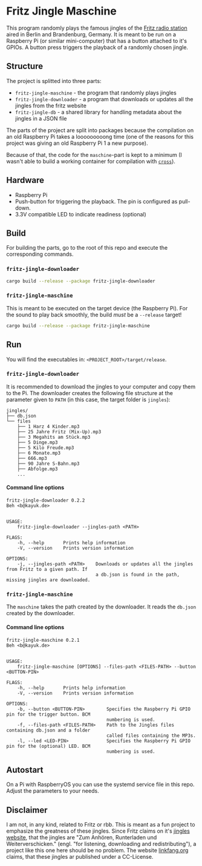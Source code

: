 # Fritz Jingle Maschine

This program randomly plays the famous jingles of the [Fritz radio station](https://www.fritz.de) aired in Berlin and Brandenburg, Germany.
It is meant to be run on a Raspberry Pi (or similar mini-computer) that has a button attached to it's GPIOs. A button press triggers the playback of a randomly chosen jingle.

## Structure

The project is splitted into three parts:

* `fritz-jingle-maschine` - the program that randomly plays jingles
* `fritz-jingle-downloader` - a program that downloads or updates all the jingles from the fritz website
* `fritz-jingle-db` - a shared library for handling metadata about the jingles in a JSON file

The parts of the project are split into packages because the compilation on an old Raspberry Pi takes a looooooooong time (one of the reasons for this project was giving an old Raspberry Pi 1 a new purpose). 

Because of that, the code for the `maschine`-part is kept to a minimum (I wasn't able to build a working container for compilation with [`cross`](https://github.com/rust-embedded/cross)).

## Hardware

* Raspberry Pi
* Push-button for triggering the playback. The pin is configured as pull-down.
* 3.3V compatible LED to indicate readiness (optional)

## Build

For building the parts, go to the root of this repo and execute the corresponding commands.

### `fritz-jingle-downloader`

``` bash
cargo build --release --package fritz-jingle-downloader
```

### `fritz-jingle-maschine`

This is meant to be executed on the target device (the Raspberry Pi).
For the sound to play back smoothly, the build *must* be a `--release` target!

``` bash
cargo build --release --package fritz-jingle-maschine
```

## Run

You will find the executables in: `<PROJECT_ROOT>/target/release`.

### `fritz-jingle-downloader`

It is recommended to download the jingles to your computer and copy them to the Pi.
The downloader creates the following file structure at the parameter given to `PATH` (in this case, the target folder is `jingles`):

```
jingles/
├── db.json
└── files
    ├── 1 Harz 4 Kinder.mp3
    ├── 25 Jahre Fritz (Mix-Up).mp3
    ├── 3 Megahits am Stück.mp3
    ├── 5 Dinge.mp3
    ├── 5 Kilo Freude.mp3
    ├── 6 Monate.mp3
    ├── 666.mp3
    ├── 90 Jahre S-Bahn.mp3
    ├── Abfolge.mp3
    ...
```

#### Command line options

```
fritz-jingle-downloader 0.2.2
Beh <b@kayuk.de>


USAGE:
    fritz-jingle-downloader --jingles-path <PATH>

FLAGS:
    -h, --help       Prints help information
    -V, --version    Prints version information

OPTIONS:
    -j, --jingles-path <PATH>    Downloads or updates all the jingles from Fritz to a given path. If
                                 a db.json is found in the path, missing jingles are downloaded.
```

### `fritz-jingle-maschine`

The `maschine` takes the path created by the downloader. It reads the `db.json` created by the downloader.

#### Command line options

```
fritz-jingle-maschine 0.2.1
Beh <b@kayuk.de>


USAGE:
    fritz-jingle-maschine [OPTIONS] --files-path <FILES-PATH> --button <BUTTON-PIN>

FLAGS:
    -h, --help       Prints help information
    -V, --version    Prints version information

OPTIONS:
    -b, --button <BUTTON-PIN>        Specifies the Raspberry Pi GPIO pin for the trigger button. BCM
                                     numbering is used.
    -f, --files-path <FILES-PATH>    Path to the Jingles files containing db.json and a folder
                                     called files containing the MP3s.
    -l, --led <LED-PIN>              Specifies the Raspberry Pi GPIO pin for the (optional) LED. BCM
                                     numbering is used.
```

##  Autostart

On a Pi with RaspberryOS you can use the systemd service file in this repo. Adjust the parameters to your needs.

## Disclaimer

I am not, in any kind, related to Fritz or rbb. This is meant as a fun project to emphasize the greatness of these jingles. Since Fritz claims on it's [jingles website](https://www.fritz.de/programm/jingles/), that the jingles are "Zum Anhören, Runterladen und Weiterverschicken." (engl. "for listening, downloading and redistributing"), a project like this one here should be no problem. The website [linkfang.org](https://de.linkfang.org/wiki/Creative_Commons) claims, that these jingles ar published under a CC-License.